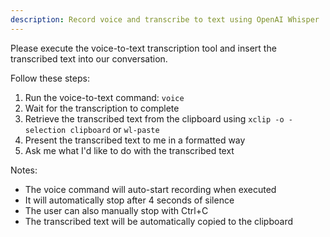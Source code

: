 ```yaml
---
description: Record voice and transcribe to text using OpenAI Whisper
---
```


Please execute the voice-to-text transcription tool and insert the transcribed text into our conversation.

Follow these steps:

1. Run the voice-to-text command: `voice`
2. Wait for the transcription to complete
3. Retrieve the transcribed text from the clipboard using `xclip -o -selection clipboard` or `wl-paste`
4. Present the transcribed text to me in a formatted way
5. Ask me what I'd like to do with the transcribed text

Notes:
- The voice command will auto-start recording when executed
- It will automatically stop after 4 seconds of silence
- The user can also manually stop with Ctrl+C
- The transcribed text will be automatically copied to the clipboard
